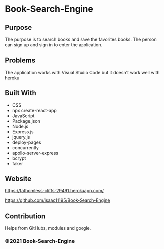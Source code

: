 # Book-Search-Engine

## Purpose
The purpose is to search books and save the favorites books. The person can sign up and sign in to enter the application.

## Problems
The application works with Visual Studio Code but it doesn't work well with heroku

## Built With
* CSS
* npx create-react-app
* JavaScript
* Package.json
* Node.js
* Express.js
* jquery.js
* deploy-pages
* concurrently
* apollo-server-express
* bcrypt
* faker
## Website

https://fathomless-cliffs-29491.herokuapp.com/

https://github.com/isaac11195/Book-Search-Engine

## Contribution
Helps from GitHubs, modules and google.

### ©️2021 Book-Search-Engine

